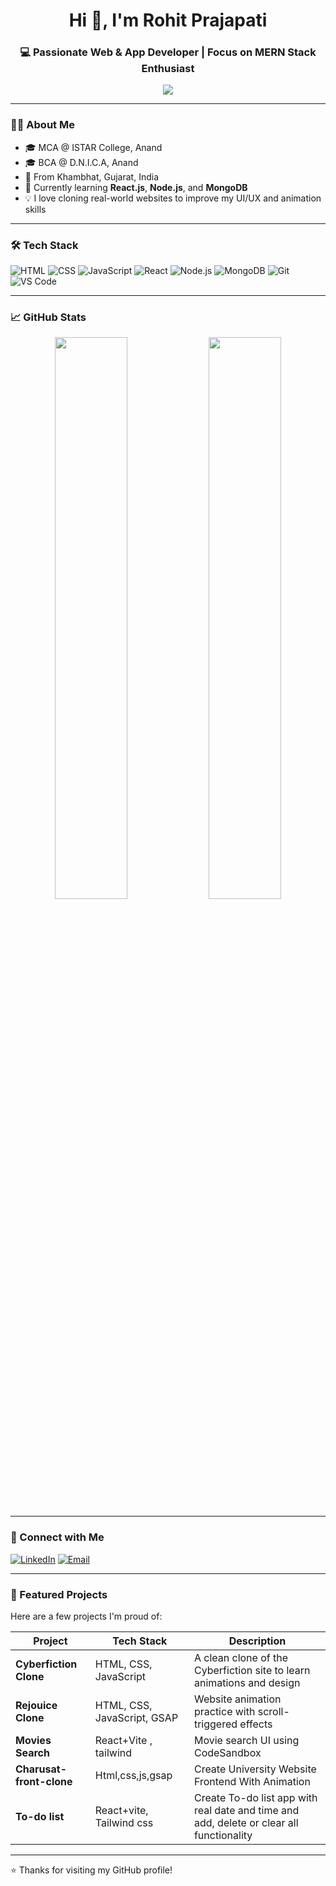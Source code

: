 <h1 align="center">Hi 👋, I'm Rohit Prajapati</h1>
<h3 align="center">💻 Passionate Web & App Developer | Focus on MERN Stack Enthusiast</h3>

<p align="center">
  <img src="https://readme-typing-svg.herokuapp.com/?lines=Focus+On+MERN+Stack+Developer;Learning+New+Tech+Daily;Open+Source+Contributor;Welcome+to+my+GitHub!&center=true&width=500&height=45">
</p>

---

### 🧑‍🎓 About Me
- 🎓 MCA @ ISTAR College, Anand  
- 🎓 BCA @ D.N.I.C.A, Anand  
- 📍 From Khambhat, Gujarat, India  
- 🌱 Currently learning **React.js**, **Node.js**, and **MongoDB**
- 💡 I love cloning real-world websites to improve my UI/UX and animation skills

---

### 🛠️ Tech Stack
![HTML](https://img.shields.io/badge/HTML5-E34F26?style=for-the-badge&logo=html5&logoColor=white)
![CSS](https://img.shields.io/badge/CSS3-1572B6?style=for-the-badge&logo=css3&logoColor=white)
![JavaScript](https://img.shields.io/badge/JavaScript-F7DF1E?style=for-the-badge&logo=javascript&logoColor=black)
![React](https://img.shields.io/badge/React-20232A?style=for-the-badge&logo=react&logoColor=61DAFB)
![Node.js](https://img.shields.io/badge/Node.js-339933?style=for-the-badge&logo=nodedotjs&logoColor=white)
![MongoDB](https://img.shields.io/badge/MongoDB-4EA94B?style=for-the-badge&logo=mongodb&logoColor=white)
![Git](https://img.shields.io/badge/Git-F05032?style=for-the-badge&logo=git&logoColor=white)
![VS Code](https://img.shields.io/badge/VS_Code-0078d7?style=for-the-badge&logo=visual%20studio%20code&logoColor=white)

---

### 📈 GitHub Stats
<p align="center">
  <img src="https://github-readme-stats.vercel.app/api?username=rohitprajapati25&show_icons=true&theme=radical" width="48%" />
  <img src="https://github-readme-streak-stats.herokuapp.com/?user=rohitprajapati25&theme=radical" width="48%" />
</p>

---

### 🔗 Connect with Me

[![LinkedIn](https://img.shields.io/badge/LinkedIn-blue?style=for-the-badge&logo=linkedin&logoColor=white)](https://www.linkedin.com/in/rohit-tech)
[![Email](https://img.shields.io/badge/Gmail-red?style=for-the-badge&logo=gmail&logoColor=white)](mailto:pr4901958@gmail.com )

---

### 🚀 Featured Projects

Here are a few projects I'm proud of:

| Project | Tech Stack | Description |
|--------|------------|-------------|
| **Cyberfiction Clone** | HTML, CSS, JavaScript | A clean clone of the Cyberfiction site to learn animations and design |
| **Rejouice Clone** | HTML, CSS, JavaScript, GSAP | Website animation practice with scroll-triggered effects |
| **Movies Search** | React+Vite , tailwind | Movie search UI using CodeSandbox |
| **Charusat-front-clone** | Html,css,js,gsap |  Create University Website Frontend With Animation  |
| **To-do list** | React+vite, Tailwind css| Create To-do list app with real date and time and add, delete or clear all functionality |


---

⭐️ Thanks for visiting my GitHub profile!

